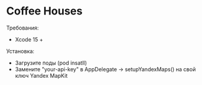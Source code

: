 # Coffee Houses
Требования:
 - Xcode 15 +

Установка:
 - Загрузите поды (pod insatll)
 - Замените "your-api-key" в AppDelegate -> setupYandexMaps() на свой ключ Yandex MapKit
